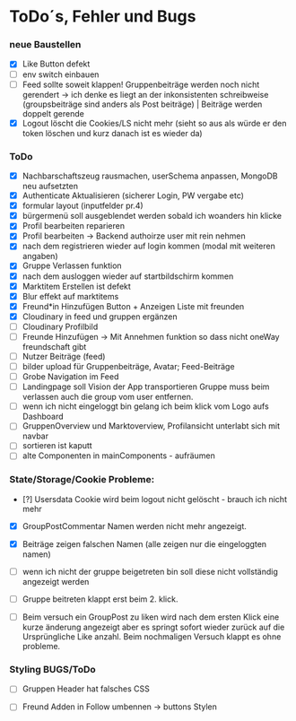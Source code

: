 


# ToDo´s, Fehler und Bugs

### neue Baustellen
- [x] Like Button defekt
- [ ] env switch einbauen
- [ ] Feed sollte soweit klappen! Gruppenbeiträge werden noch nicht gerendert -> ich denke es liegt an der inkonsistenten schreibweise (groupsbeiträge sind anders als Post beiträge) | Beiträge werden doppelt gerende
- [x] Logout löscht die Cookies/LS nicht mehr (sieht so aus als würde er den token löschen und kurz danach ist es wieder da)

### ToDo
- [x] Nachbarschaftszeug rausmachen, userSchema anpassen, MongoDB neu aufsetzten
- [x] Authenticate Aktualisieren (sicherer Login, PW vergabe etc)
- [x] formular layout (inputfelder pr.4)
- [x] bürgermenü soll ausgeblendet werden sobald ich woanders hin klicke
- [x] Profil bearbeiten reparieren
- [x] Profil bearbeiten -> Backend authoirze user mit rein nehmen
- [x] nach dem registrieren wieder auf login kommen (modal mit weiteren angaben)
- [x] Gruppe Verlassen funktion
- [x] nach dem ausloggen wieder auf startbildschirm kommen
- [x] Marktitem Erstellen ist defekt
- [x] Blur effekt auf marktitems
- [x] Freund*in Hinzufügen Button + Anzeigen Liste mit freunden
- [x] Cloudinary in feed und gruppen ergänzen
- [ ] Cloudinary Profilbild 
- [ ] Freunde Hinzufügen -> Mit Annehmen funktion so dass nicht oneWay freundschaft gibt
- [ ] Nutzer Beiträge (feed)
- [ ] bilder upload für Gruppenbeiträge, Avatar; Feed-Beiträge
- [ ] Grobe Navigation im Feed
- [ ] Landingpage soll Vision der App transportieren
Gruppe muss beim verlassen auch die group vom user entfernen.
- [ ] wenn ich nicht eingeloggt bin gelang ich beim klick vom Logo aufs Dashboard
- [ ] GruppenOverview und Marktoverview, Profilansicht unterlabt sich mit navbar
- [ ] sortieren ist kaputt
- [ ] alte Componenten in mainComponents - aufräumen

### State/Storage/Cookie Probleme:
- [?] Usersdata Cookie wird beim logout nicht gelöscht - brauch ich nicht mehr
- [x] GroupPostCommentar Namen werden nicht mehr angezeigt.
- [x] Beiträge zeigen falschen Namen (alle zeigen nur die eingeloggten namen)
- [ ] wenn ich nicht der gruppe beigetreten bin soll diese nicht vollständig angezeigt werden
- [ ] Gruppe beitreten klappt erst beim 2. klick.
- [ ] Beim versuch ein GroupPost zu liken wird nach dem ersten Klick eine kurze änderung angezeigt aber es springt sofort wieder zurück auf die Ursprüngliche Like anzahl.
Beim nochmaligen Versuch klappt es ohne probleme.


### Styling BUGS/ToDo
- [ ] Gruppen Header hat falsches CSS
- [ ] Freund Adden in Follow umbennen -> buttons Stylen

